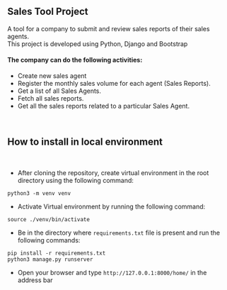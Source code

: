 ## Sales Tool Project

A tool for a company to submit and review sales reports of their sales agents. <br>
This project is developed using Python, Django and Bootstrap

#### The company can do the following activities:

* Create new sales agent
*  Register the monthly sales volume for each agent (Sales Reports).
* Get a list of all Sales Agents. 
* Fetch all sales reports. 
* Get all the sales reports related to a particular Sales Agent.  

<br>

## How to install in local environment

<br>

* After cloning the repository, create virtual environment in the root directory using the following command:
```
python3 -m venv venv
```
* Activate Virtual environment by running the following command:
```
source ./venv/bin/activate 
```
* Be in the directory where `requirements.txt` file is present and run the following commands:

```
pip install -r requirements.txt
python3 manage.py runserver
```
* Open your browser and type `http://127.0.0.1:8000/home/` in the address bar


